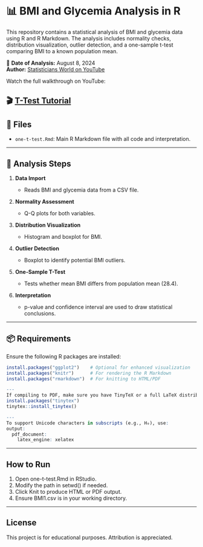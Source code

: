 # 📊 BMI and Glycemia Analysis in R

This repository contains a statistical analysis of BMI and glycemia data using R and R Markdown. The analysis includes normality checks, distribution visualization, outlier detection, and a one-sample t-test comparing BMI to a known population mean.

📅 **Date of Analysis:** August 8, 2024  
 **Author:** [Statisticians World on YouTube](https://www.youtube.com/@statisticiansworld8912)

Watch the full walkthrough on YouTube:

🎬 [T-Test Tutorial](https://youtu.be/oWWdH7AsdB0?si=b3O1BXV7_aayOmII)
---

## 📁 Files

- `one-t-test.Rmd`: Main R Markdown file with all code and interpretation.
---

## 🧪 Analysis Steps

1. **Data Import**  
   - Reads BMI and glycemia data from a CSV file.

2. **Normality Assessment**  
   - Q-Q plots for both variables.

3. **Distribution Visualization**  
   - Histogram and boxplot for BMI.

4. **Outlier Detection**  
   - Boxplot to identify potential BMI outliers.

5. **One-Sample T-Test**  
   - Tests whether mean BMI differs from population mean (28.4).

6. **Interpretation**  
   - p-value and confidence interval are used to draw statistical conclusions.

---

## 📦 Requirements

Ensure the following R packages are installed:

```r
install.packages("ggplot2")    # Optional for enhanced visualization
install.packages("knitr")      # For rendering the R Markdown
install.packages("rmarkdown")  # For knitting to HTML/PDF

---
If compiling to PDF, make sure you have TinyTeX or a full LaTeX distribution installed:
install.packages("tinytex")
tinytex::install_tinytex()

---
To support Unicode characters in subscripts (e.g., H₀), use:
output:
  pdf_document:
    latex_engine: xelatex
```
---

## How to Run

1. Open one-t-test.Rmd in RStudio.
2. Modify the path in setwd() if needed.
3. Click Knit to produce HTML or PDF output.
4. Ensure BMI1.csv is in your working directory.
---
## License
This project is for educational purposes. Attribution is appreciated.
